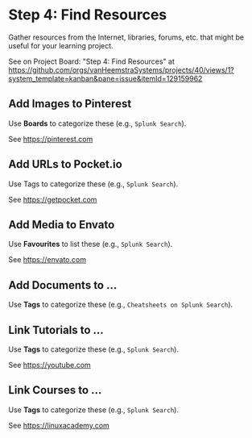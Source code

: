 # Step 4: Find Resources

Gather resources from the Internet, libraries, forums, etc. that might be useful for your learning project.

See on Project Board: "Step 4: Find Resources" at https://github.com/orgs/vanHeemstraSystems/projects/40/views/1?system_template=kanban&pane=issue&itemId=129159962

## Add Images to Pinterest

Use **Boards** to categorize these (e.g., ```Splunk Search```).

See https://pinterest.com

## Add URLs to Pocket.io

Use Tags to categorize these (e.g., ```Splunk Search```).

See https://getpocket.com

## Add Media to Envato

Use **Favourites** to list these (e.g., ```Splunk Search```).

See https://envato.com

## Add Documents to ...

Use **Tags** to categorize these (e.g., ```Cheatsheets on Splunk Search```).

## Link Tutorials to ...

Use **Tags** to categorize these (e.g., ```Splunk Search```).

See https://youtube.com

## Link Courses to ...

Use **Tags** to categorize these (e.g., ```Splunk Search```).

See https://linuxacademy.com